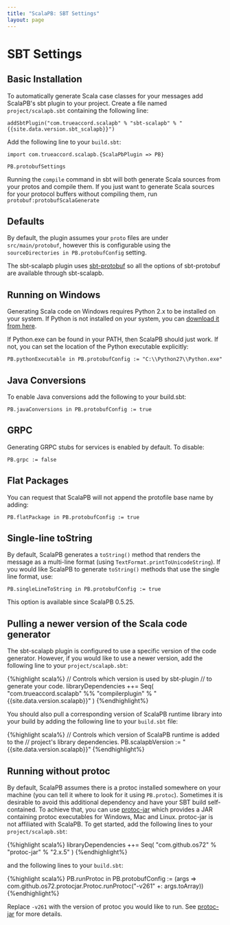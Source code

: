 ```yaml
---
title: "ScalaPB: SBT Settings"
layout: page
---
```


# SBT Settings

## Basic Installation

To automatically generate Scala case classes for your messages add ScalaPB's
sbt plugin to your project. Create a file named `project/scalapb.sbt`
containing the following line:

    addSbtPlugin("com.trueaccord.scalapb" % "sbt-scalapb" % "{{site.data.version.sbt_scalapb}}")

Add the following line to your `build.sbt`:

    import com.trueaccord.scalapb.{ScalaPbPlugin => PB}

    PB.protobufSettings

Running the `compile` command in sbt will both generate Scala sources from your protos and compile them. If you just want to generate Scala sources for your protocol buffers without compiling them, run `protobuf:protobufScalaGenerate`

## Defaults

By default, the plugin assumes your `proto` files are under `src/main/protobuf`,
however this is configurable using the `sourceDirectories in PB.protobufConfig` setting.

The sbt-scalapb plugin uses
[sbt-protobuf](https://github.com/sbt/sbt-protobuf) so all the options of
sbt-protobuf are available through sbt-scalapb.

## Running on Windows

Generating Scala code on Windows requires Python 2.x to be installed on your
system.  If Python is not installed on your system, you can [download it from
here](https://www.python.org/downloads/windows/).

If Python.exe can be found in your PATH, then ScalaPB should just work.  If
not, you can set the location of the Python executable explicitly:

    PB.pythonExecutable in PB.protobufConfig := "C:\\Python27\\Python.exe"

## Java Conversions

To enable Java conversions add the following to your build.sbt:

    PB.javaConversions in PB.protobufConfig := true

## GRPC

Generating GRPC stubs for services is enabled by default. To disable:

    PB.grpc := false

## Flat Packages

You can request that ScalaPB will not append the protofile base name
by adding:

    PB.flatPackage in PB.protobufConfig := true

## Single-line toString

By default, ScalaPB generates a `toString()` method that renders the message
as a multi-line format (using `TextFormat.printToUnicodeString`). If you
would like ScalaPB to generate `toString()` methods that use the single line
format, use:

    PB.singleLineToString in PB.protobufConfig := true

This option is available since ScalaPB 0.5.25.

## Pulling a newer version of the Scala code generator

The sbt-scalapb plugin is configured to use a specific version of the code
generator. However, if you would like to use a newer version, add the
following line to your `project/scalapb.sbt`:

{%highlight scala%}
// Controls which version is used by sbt-plugin
// to generate your code.
libraryDependencies ++= Seq(
  "com.trueaccord.scalapb" %% "compilerplugin" % "{{site.data.version.scalapb}}"
)
{%endhighlight%}

You should also pull a corresponding version of ScalaPB runtime library into
your build by adding the following line to your `build.sbt` file:

{%highlight scala%}
// Controls which version of ScalaPB runtime is added to the
// project's library dependencies.
PB.scalapbVersion := "{{site.data.version.scalapb}}"
{%endhighlight%}

## Running without protoc

By default, ScalaPB assumes there is a protoc installed somewhere on your machine (you can
tell it where to look for it using `PB.protoc`).  Sometimes it is desirable to
avoid this additional dependency and have your SBT build self-contained.
To achieve that, you can use [protoc-jar](https://github.com/os72/protoc-jar)
which provides a JAR containing protoc executables for Windows, Mac and Linux.  protoc-jar is
not affiliated with ScalaPB.  To get started, add the following lines to your
`project/scalapb.sbt`:

{%highlight scala%}
libraryDependencies ++= Seq(
  "com.github.os72" % "protoc-jar" % "2.x.5"
)
{%endhighlight%}

and the following lines to your `build.sbt`:

{%highlight scala%}
PB.runProtoc in PB.protobufConfig := (args =>
  com.github.os72.protocjar.Protoc.runProtoc("-v261" +: args.toArray))
{%endhighlight%}

Replace `-v261` with the version of protoc you would like to run. See
[protoc-jar](https://github.com/os72/protoc-jar) for more details.

